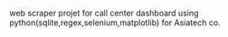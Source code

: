 web scraper projet for call center dashboard  using python(sqlite,regex,selenium,matplotlib) for Asiatech co.
